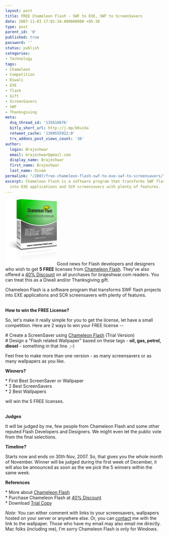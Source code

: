 ```yaml
---
layout: post
title: FREE Chameleon Flash - SWF to EXE, SWF to ScreenSavers
date: 2007-11-03 17:01:34.000000000 +05:30
type: post
parent_id: '0'
published: true
password: ''
status: publish
categories:
- Technology
tags:
- Chameleon
- Competition
- Diwali
- EXE
- flash
- Gift
- ScreenSavers
- SWF
- Thanksgiving
meta:
  dsq_thread_id: '135616676'
  bitly_short_url: http://j.mp/kKuiXa
  retweet_cache: '1309555922:0'
  trx_addons_post_views_count: '38'
author:
  login: Brajeshwar
  email: brajeshwar@gmail.com
  display_name: Brajeshwar
  first_name: Brajeshwar
  last_name: Oinam
permalink: "/2007/free-chameleon-flash-swf-to-exe-swf-to-screensavers/"
excerpt: Chameleon Flash is a software program that transforms SWF flash projects
  into EXE applications and SCR screensavers with plenty of features.
---
```

<p><a href="http://www.chameleonflash.com/"><img src="/static/2007/11/chameleon-flash-box.jpg" alt="Chameleon Flash" style="border: 0 none;" /></a>Good news for Flash developers and designers who wish to get <strong>5 FREE</strong> licenses from <a href="http://www.chameleonflash.com/">Chameleon Flash</a>. They've also offered a <a href="http://www.chameleonflash.com/lp_brajeshwar.php">40% Discount</a> on all purchases for brajeshwar.com readers. You can treat this as a Diwali and/or Thanksgiving gift.</p>
<p>Chameleon Flash is a software program that transforms SWF flash projects into EXE applications and SCR screensavers with plenty of features.</p>
<p><!--more--><br />
<strong>How to win the FREE License?</strong></p>
<p>So, let's make it really simple for you to get the license, let have a small competition. Here are 2 ways to win your FREE license --</p>
<p># Create a ScreenSaver using <a href="http://www.chameleonflash.com/">Chameleon Flash</a> (Trial Version)<br />
# Design a "Flash related Wallpaper" based on these tags - <strong>oil, gas, petrol, diesel</strong> - something in that line. ;-)</p>
<p>Feel free to make more than one version - as many screensavers or as many wallpapers as you like.</p>
<p><strong>Winners?</strong></p>
<p>* First Best ScreenSaver or Wallpaper<br />
* 2 Best ScreenSavers<br />
* 2 Best Wallpapers</p>
<p>will win the 5 FREE licenses.</p>
<p><!-- adman --><br />
<strong>Judges</strong></p>
<p>It will be judged by me, few people from Chameleon Flash and some other reputed Flash Developers and Designers. We might even let the public vote from the final selections.</p>
<p><strong>Timeline?</strong></p>
<p>Starts now and ends on 30th Nov, 2007. So, that gives you the whole month of November. Winner will be judged during the first week of December, it will also be announced as soon as the we pick the 5 winners within the same week.</p>
<p><strong>References</strong></p>
<p>* More about <a href="http://www.chameleonflash.com/">Chameleon Flash</a><br />
* Purchase Chameleon Flash at <a href="http://www.chameleonflash.com/lp_brajeshwar.php">40% Discount</a><br />
* Download <a href="http://www.chameleonflash.com/download.html">Trial Copy</a></p>
<p><em>Note</em>: You can either comment with links to your screensavers, wallpapers hosted on your server or anywhere else. Or, you can <a href="/contact/">contact</a> me with the link to the wallpaper. Those who have my email may also email me directly. Mac folks (including me), I'm sorry Chameleon Flash is only for Windows.</p>
